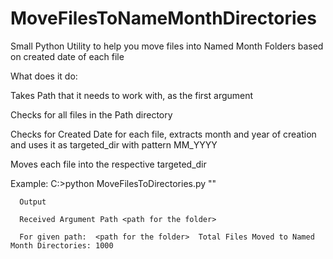 # MoveFilesToNameMonthDirectories
Small Python Utility to help you move files into Named Month Folders based on created date of each file

What does it do:

  Takes Path that it needs to work with, as the first argument
  
  Checks for all files in the Path directory
  
  Checks for Created Date for each file, extracts month and year of creation and uses it as targeted_dir with pattern MM_YYYY
  
  Moves each file into the respective targeted_dir

Example:
      C:\>python MoveFilesToDirectories.py "<path for the folder>"
      
      Output
      
      Received Argument Path <path for the folder>
      
      For given path:  <path for the folder>  Total Files Moved to Named Month Directories: 1000
